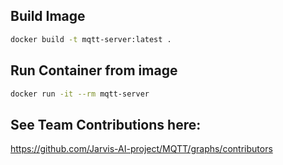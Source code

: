 ## Build Image

```bash
docker build -t mqtt-server:latest .
```

## Run Container from image

```bash
docker run -it --rm mqtt-server
```

## See Team Contributions here:
https://github.com/Jarvis-AI-project/MQTT/graphs/contributors

